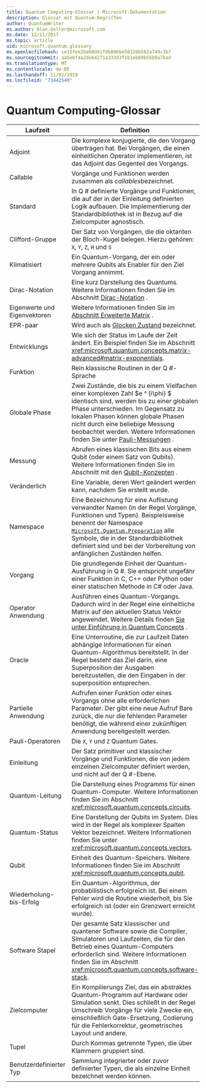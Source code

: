 ```yaml
---
title: Quantum Computing-Glossar | Microsoft-Dokumentation
description: Glossar mit Quantum-Begriffen
author: QuantumWriter
ms.author: Alan.Geller@microsoft.com
ms.date: 12/11/2017
ms.topic: article
uid: microsoft.quantum.glossary
ms.openlocfilehash: ce15fee2be68d41f0b806be50320b562a749c3b7
ms.sourcegitcommit: aa5e6f4a2deb4271a333d3f1b1eb69b5bb9a7bad
ms.translationtype: MT
ms.contentlocale: de-DE
ms.lasthandoff: 11/02/2019
ms.locfileid: "73442540"
---
```

# <a name="quantum-computing-glossary"></a>Quantum Computing-Glossar

|Laufzeit|Definition|
|-------------|----------|
|Adjoint|Die komplexe konjugierte, die den Vorgang übertragen hat. Bei Vorgängen, die einen einheitlichen Operator implementieren, ist das Adjoint das Gegenteil des Vorgangs.|
|Callable|Vorgänge und Funktionen werden zusammen als *callables*bezeichnet.|
|Standard|In Q # definierte Vorgänge und Funktionen, die auf der in der Einleitung definierten Logik aufbauen. Die Implementierung der Standardbibliothek ist in Bezug auf die Zielcomputer agnostisch.|
|Clifford-Gruppe|Der Satz von Vorgängen, die die oktanten der Bloch-Kugel belegen. Hierzu gehören: `X`, `Y`, `Z`, `H` und `S`|
|Klimatisiert|Ein Quantum-Vorgang, der ein oder mehrere Qubits als Enabler für den Ziel Vorgang annimmt.|
|Dirac-Notation|Eine kurz Darstellung des Quantums. Weitere Informationen finden Sie im Abschnitt [Dirac-Notation](xref:microsoft.quantum.concepts.dirac) .|
|Eigenwerte und Eigenvektoren|Weitere Informationen finden Sie im [Abschnitt Erweiterte Matrix](xref:microsoft.quantum.concepts.matrix-advanced) .|
|EPR-paar|Wird auch als [Glocken Zustand](https://en.wikipedia.org/wiki/Bell_state) bezeichnet.|
|Entwicklungs|Wie sich der Status im Laufe der Zeit ändert. Ein Beispiel finden Sie im Abschnitt <xref:microsoft.quantum.concepts.matrix-advanced#matrix-exponentials>. |
|Funktion|Rein klassische Routinen in der Q #-Sprache|
| <a id="global-phase"></a>Globale Phase | Zwei Zustände, die bis zu einem Vielfachen einer komplexen Zahl $e ^ {i\phi} $ identisch sind, werden bis zu einer globalen Phase unterschieden. Im Gegensatz zu lokalen Phasen können globale Phasen nicht durch eine beliebige Messung beobachtet werden. Weitere Informationen finden Sie unter [Pauli-Messungen](xref:microsoft.quantum.concepts.pauli) . |
|Messung|Abrufen eines klassischen Bits aus einem Qubit (oder einem Satz von Qubits). Weitere Informationen finden Sie im Abschnitt mit den [Qubit-Konzepten](xref:microsoft.quantum.concepts.qubit) .|
|Veränderlich|Eine Variable, deren Wert geändert werden kann, nachdem Sie erstellt wurde.|
|Namespace|Eine Bezeichnung für eine Auflistung verwandter Namen (in der Regel Vorgänge, Funktionen und Typen). Beispielsweise benennt der Namespace [`Microsoft.Quantum.Preparation`](xref:microsoft.quantum.preparation) alle Symbole, die in der Standardbibliothek definiert sind und bei der Vorbereitung von anfänglichen Zuständen helfen.|
|Vorgang|Die grundlegende Einheit der Quantum-Ausführung in Q #. Sie entspricht ungefähr einer Funktion in C, C++ oder Python oder einer statischen Methode in C# oder Java.|
|Operator Anwendung|Ausführen eines Quantum-Vorgangs. Dadurch wird in der Regel eine einheitliche Matrix auf den aktuellen Status Vektor angewendet. Weitere Details finden [Sie unter Einführung in Quantum Concepts](xref:microsoft.quantum.concepts.intro) .|
|Oracle|Eine Unterroutine, die zur Laufzeit Daten abhängige Informationen für einen Quantum-Algorithmus bereitstellt. In der Regel besteht das Ziel darin, eine Superposition der Ausgaben bereitzustellen, die den Eingaben in der superposition entsprechen.   |
|Partielle Anwendung|Aufrufen einer Funktion oder eines Vorgangs ohne alle erforderlichen Parameter. Der gibt eine neue Aufruf Bare zurück, die nur die fehlenden Parameter benötigt, die während einer zukünftigen Anwendung bereitgestellt werden.|
|Pauli-Operatoren|Die `X`, `Y` und `Z` Quantum Gates.|
|Einleitung|Der Satz primitiver und klassischer Vorgänge und Funktionen, die von jedem einzelnen Zielcomputer definiert werden, und nicht auf der Q #-Ebene.|
|Quantum-Leitung|Die Darstellung eines Programms für einen Quantum-Computer. Weitere Informationen finden Sie im Abschnitt <xref:microsoft.quantum.concepts.circuits>.|
|Quantum-Status|Eine Darstellung der Qubits im System. Dies wird in der Regel als komplexer Spalten Vektor bezeichnet. Weitere Informationen finden Sie unter <xref:microsoft.quantum.concepts.vectors>. |
|Qubit|Einheit des Quantum-Speichers. Weitere Informationen finden Sie im Abschnitt <xref:microsoft.quantum.concepts.qubit>.|
|Wiederholung-bis-Erfolg|Ein Quantum-Algorithmus, der probabilistisch erfolgreich ist. Bei einem Fehler wird die Routine wiederholt, bis Sie erfolgreich ist (oder ein Grenzwert erreicht wurde). |
|Software Stapel|Der gesamte Satz klassischer und quantener Software sowie die Compiler, Simulatoren und Laufzeiten, die für den Betrieb eines Quantum-Computers erforderlich sind. Weitere Informationen finden Sie im Abschnitt <xref:microsoft.quantum.concepts.software-stack>. |
|Zielcomputer|Ein Kompilierungs Ziel, das ein abstraktes Quantum-Programm auf Hardware oder Simulation senkt. Dies schließt in der Regel Umschreib Vorgänge für viele Zwecke ein, einschließlich Gate-Ersetzung, Codierung für die Fehlerkorrektur, geometrisches Layout und andere.|
|Tupel|Durch Kommas getrennte Typen, die über Klammern gruppiert sind. |
|Benutzerdefinierter Typ|Sammlung integrierter oder zuvor definierter Typen, die als einzelne Einheit bezeichnet werden können.|

